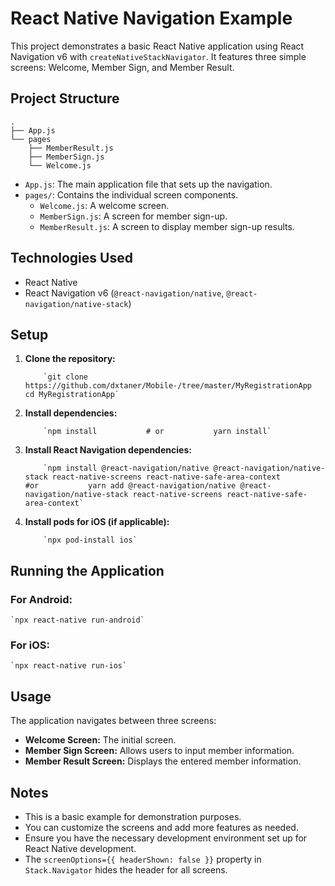 React Native Navigation Example
===============================

This project demonstrates a basic React Native application using React Navigation v6 with `createNativeStackNavigator`. It features three simple screens: Welcome, Member Sign, and Member Result.

Project Structure
-----------------

    .
    ├── App.js
    └── pages
        ├── MemberResult.js
        ├── MemberSign.js
        └── Welcome.js
  

*   `App.js`: The main application file that sets up the navigation.
*   `pages/`: Contains the individual screen components.
    *   `Welcome.js`: A welcome screen.
    *   `MemberSign.js`: A screen for member sign-up.
    *   `MemberResult.js`: A screen to display member sign-up results.

Technologies Used
-----------------

*   React Native
*   React Navigation v6 (`@react-navigation/native`, `@react-navigation/native-stack`)

Setup
-----

1.  **Clone the repository:**
    
            `git clone https://github.com/dxtaner/Mobile-/tree/master/MyRegistrationApp         cd MyRegistrationApp`
            
          
    
2.  **Install dependencies:**
    
            `npm install           # or           yarn install`
            
          
    
3.  **Install React Navigation dependencies:**
    
            `npm install @react-navigation/native @react-navigation/native-stack react-native-screens react-native-safe-area-context           #or           yarn add @react-navigation/native @react-navigation/native-stack react-native-screens react-native-safe-area-context`
            
          
    
4.  **Install pods for iOS (if applicable):**
    
            `npx pod-install ios`
            
          
    

Running the Application
-----------------------

### For Android:

    `npx react-native run-android`
    
  

### For iOS:

    `npx react-native run-ios`
    
  

Usage
-----

The application navigates between three screens:

*   **Welcome Screen:** The initial screen.
*   **Member Sign Screen:** Allows users to input member information.
*   **Member Result Screen:** Displays the entered member information.

Notes
-----

*   This is a basic example for demonstration purposes.
*   You can customize the screens and add more features as needed.
*   Ensure you have the necessary development environment set up for React Native development.
*   The `screenOptions={{ headerShown: false }}` property in `Stack.Navigator` hides the header for all screens.
